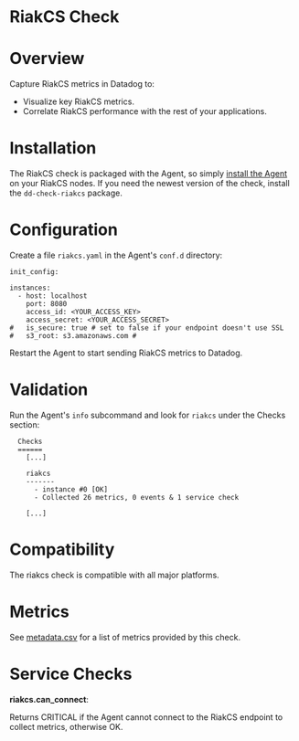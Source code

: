 # RiakCS Check

# Overview

Capture RiakCS metrics in Datadog to:

* Visualize key RiakCS metrics.
* Correlate RiakCS performance with the rest of your applications.

# Installation

The RiakCS check is packaged with the Agent, so simply [install the Agent](https://app.datadoghq.com/account/settings#agent) on your RiakCS nodes. If you need the newest version of the check, install the `dd-check-riakcs` package.
# Configuration

Create a file `riakcs.yaml` in the Agent's `conf.d` directory:

```
init_config:

instances:
  - host: localhost 
    port: 8080 
    access_id: <YOUR_ACCESS_KEY>
    access_secret: <YOUR_ACCESS_SECRET>
#   is_secure: true # set to false if your endpoint doesn't use SSL
#   s3_root: s3.amazonaws.com # 
```

Restart the Agent to start sending RiakCS metrics to Datadog.

# Validation

Run the Agent's `info` subcommand and look for `riakcs` under the Checks section:

```
  Checks
  ======
    [...]

    riakcs
    -------
      - instance #0 [OK]
      - Collected 26 metrics, 0 events & 1 service check

    [...]
```

# Compatibility

The riakcs check is compatible with all major platforms.

# Metrics

See [metadata.csv](https://github.com/DataDog/integrations-core/blob/master/riakcs/metadata.csv) for a list of metrics provided by this check.

# Service Checks

**riakcs.can_connect**:

Returns CRITICAL if the Agent cannot connect to the RiakCS endpoint to collect metrics, otherwise OK.
